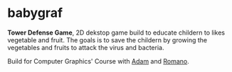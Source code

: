 # babygraf

**Tower Defense Game**, 2D dekstop game build to educate childern to likes
vegetable and fruit. The goals is to save the childern by growing the vegetables
and fruits to attack the virus and bacteria.

Build for Computer Graphics' Course with [Adam](github.com/adamalfirdauz) and [Romano](https://github.com/romanodiansyah).
